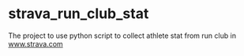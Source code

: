 # strava_run_club_stat
The project to use python script to collect athlete stat from run club in www.strava.com 
